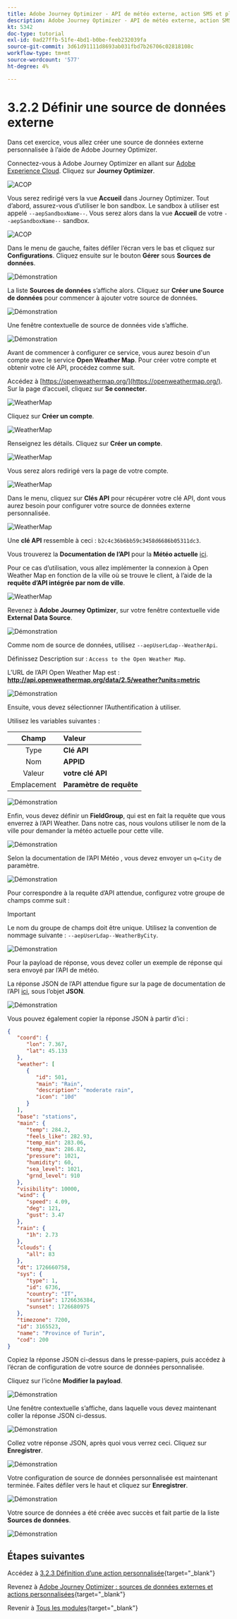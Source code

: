 ```yaml
---
title: Adobe Journey Optimizer - API de météo externe, action SMS et plus - Définir une source de données externe
description: Adobe Journey Optimizer - API de météo externe, action SMS et plus - Définir une source de données externe
kt: 5342
doc-type: tutorial
exl-id: 0ad27ffb-51fe-4bd1-b0be-feeb232039fa
source-git-commit: 3d61d91111d8693ab031fbd7b26706c02818108c
workflow-type: tm+mt
source-wordcount: '577'
ht-degree: 4%

---
```


# 3.2.2 Définir une source de données externe

Dans cet exercice, vous allez créer une source de données externe personnalisée à l’aide de Adobe Journey Optimizer.

Connectez-vous à Adobe Journey Optimizer en allant sur [Adobe Experience Cloud](https://experience.adobe.com?lang=fr). Cliquez sur **Journey Optimizer**.

![ACOP ](./../../../../modules/delivery-activation/ajo-b2c/ajob2c-1/images/acophome.png)

Vous serez redirigé vers la vue **Accueil** dans Journey Optimizer. Tout d’abord, assurez-vous d’utiliser le bon sandbox. Le sandbox à utiliser est appelé `--aepSandboxName--`. Vous serez alors dans la vue **Accueil** de votre `--aepSandboxName--` sandbox.

![ACOP ](./../../../../modules/delivery-activation/ajo-b2c/ajob2c-1/images/acoptriglp.png)

Dans le menu de gauche, faites défiler l’écran vers le bas et cliquez sur **Configurations**. Cliquez ensuite sur le bouton **Gérer** sous **Sources de données**.

![Démonstration](./images/menudatasources.png)

La liste **Sources de données** s’affiche alors.
Cliquez sur **Créer une Source de données** pour commencer à ajouter votre source de données.

![Démonstration](./images/dshome.png)

Une fenêtre contextuelle de source de données vide s’affiche.

![Démonstration](./images/emptyds.png)

Avant de commencer à configurer ce service, vous aurez besoin d&#39;un compte avec le service **Open Weather Map**. Pour créer votre compte et obtenir votre clé API, procédez comme suit.

Accédez à [https://openweathermap.org/](https://openweathermap.org/). Sur la page d’accueil, cliquez sur **Se connecter**.

![WeatherMap](./images/owm.png)

Cliquez sur **Créer un compte**.

![WeatherMap](./images/owm1.png)

Renseignez les détails. Cliquez sur **Créer un compte**.

![WeatherMap](./images/owm2.png)

Vous serez alors redirigé vers la page de votre compte.

![WeatherMap](./images/owm4.png)

Dans le menu, cliquez sur **Clés API** pour récupérer votre clé API, dont vous aurez besoin pour configurer votre source de données externe personnalisée.

![WeatherMap](./images/owm5.png)

Une **clé API** ressemble à ceci : `b2c4c36b6bb59c3458d6686b05311dc3`.

Vous trouverez la **Documentation de l’API** pour la **Météo actuelle** [ici](https://openweathermap.org/current).

Pour ce cas d’utilisation, vous allez implémenter la connexion à Open Weather Map en fonction de la ville où se trouve le client, à l’aide de la **requête d’API intégrée par nom de ville**.

![WeatherMap](./images/owm6.png)

Revenez à **Adobe Journey Optimizer**, sur votre fenêtre contextuelle vide **External Data Source**.

![Démonstration](./images/emptyds.png)

Comme nom de source de données, utilisez `--aepUserLdap--WeatherApi`.

Définissez Description sur : `Access to the Open Weather Map`.

L’URL de l’API Open Weather Map est : **http://api.openweathermap.org/data/2.5/weather?units=metric**

![Démonstration](./images/dsname.png)

Ensuite, vous devez sélectionner l’Authentification à utiliser.

Utilisez les variables suivantes :

| Champ | Valeur |
|:-----------------------:| :-----------------------|
| Type | **Clé API** |
| Nom | **APPID** |
| Valeur | **votre clé API** |
| Emplacement | **Paramètre de requête** |

![Démonstration](./images/dsauth.png)

Enfin, vous devez définir un **FieldGroup**, qui est en fait la requête que vous enverrez à l’API Weather. Dans notre cas, nous voulons utiliser le nom de la ville pour demander la météo actuelle pour cette ville.

![Démonstration](./images/fg.png)

Selon la documentation de l’API Météo , vous devez envoyer un `q=City` de paramètre.

![Démonstration](./images/owmapi.png)

Pour correspondre à la requête d’API attendue, configurez votre groupe de champs comme suit :

>[!IMPORTANT]
>
>Le nom du groupe de champs doit être unique. Utilisez la convention de nommage suivante : `--aepUserLdap--WeatherByCity`.

![Démonstration](./images/fg1.png)

Pour la payload de réponse, vous devez coller un exemple de réponse qui sera envoyé par l’API de météo.

La réponse JSON de l’API attendue figure sur la page de documentation de l’API [ici](https://openweathermap.org/current), sous l’objet **JSON**.

![Démonstration](./images/owmapi1.png)

Vous pouvez également copier la réponse JSON à partir d’ici :

```json
{
   "coord": {
      "lon": 7.367,
      "lat": 45.133
   },
   "weather": [
      {
         "id": 501,
         "main": "Rain",
         "description": "moderate rain",
         "icon": "10d"
      }
   ],
   "base": "stations",
   "main": {
      "temp": 284.2,
      "feels_like": 282.93,
      "temp_min": 283.06,
      "temp_max": 286.82,
      "pressure": 1021,
      "humidity": 60,
      "sea_level": 1021,
      "grnd_level": 910
   },
   "visibility": 10000,
   "wind": {
      "speed": 4.09,
      "deg": 121,
      "gust": 3.47
   },
   "rain": {
      "1h": 2.73
   },
   "clouds": {
      "all": 83
   },
   "dt": 1726660758,
   "sys": {
      "type": 1,
      "id": 6736,
      "country": "IT",
      "sunrise": 1726636384,
      "sunset": 1726680975
   },
   "timezone": 7200,
   "id": 3165523,
   "name": "Province of Turin",
   "cod": 200
}    
```

Copiez la réponse JSON ci-dessus dans le presse-papiers, puis accédez à l’écran de configuration de votre source de données personnalisée.

Cliquez sur l’icône **Modifier la payload**.

![Démonstration](./images/owmapi2.png)

Une fenêtre contextuelle s’affiche, dans laquelle vous devez maintenant coller la réponse JSON ci-dessus.

![Démonstration](./images/owmapi3.png)

Collez votre réponse JSON, après quoi vous verrez ceci. Cliquez sur **Enregistrer**.

![Démonstration](./images/owmapi4.png)

Votre configuration de source de données personnalisée est maintenant terminée. Faites défiler vers le haut et cliquez sur **Enregistrer**.

![Démonstration](./images/dssave.png)

Votre source de données a été créée avec succès et fait partie de la liste **Sources de données**.

![Démonstration](./images/dslist.png)

## Étapes suivantes

Accédez à [3.2.3 Définition d’une action personnalisée](./ex3.md){target="_blank"}

Revenez à [Adobe Journey Optimizer : sources de données externes et actions personnalisées](journey-orchestration-external-weather-api-sms.md){target="_blank"}

Revenir à [Tous les modules](./../../../../overview.md){target="_blank"}
